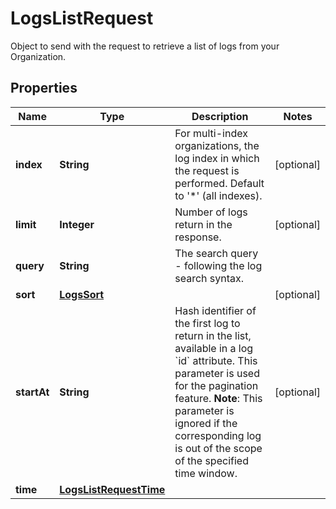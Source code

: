 

# LogsListRequest

Object to send with the request to retrieve a list of logs from your Organization.
## Properties

Name | Type | Description | Notes
------------ | ------------- | ------------- | -------------
**index** | **String** | For multi-index organizations, the log index in which the request is performed. Default to &#39;*&#39; (all indexes). |  [optional]
**limit** | **Integer** | Number of logs return in the response. |  [optional]
**query** | **String** | The search query - following the log search syntax. | 
**sort** | [**LogsSort**](LogsSort.md) |  |  [optional]
**startAt** | **String** | Hash identifier of the first log to return in the list, available in a log &#x60;id&#x60; attribute. This parameter is used for the pagination feature.  **Note**: This parameter is ignored if the corresponding log is out of the scope of the specified time window. |  [optional]
**time** | [**LogsListRequestTime**](LogsListRequestTime.md) |  | 



